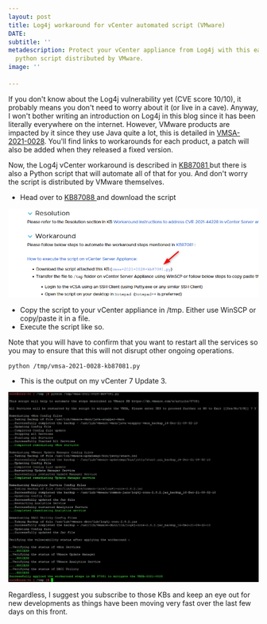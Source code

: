 ```yaml
---
layout: post
title: Log4j workaround for vCenter automated script (VMware)
DATE: 
subtitle: ''
metadescription: Protect your vCenter appliance from Log4j with this easy to apply
  python script distributed by VMware.
image: ''

---
```

If you don't know about the Log4j vulnerability yet (CVE score 10/10), it probably means you don't need to worry about it (or live in a cave). Anyway, I won't bother writing an introduction on Log4j in this blog since it has been literally everywhere on the internet. However, VMware products are impacted by it since they use Java quite a lot, this is detailed in [VMSA-2021-0028](https://www.vmware.com/security/advisories/VMSA-2021-0028.html). You'll find links to workarounds for each product, a patch will also be added when they released a fixed version.

Now, the Log4j vCenter workaround is described in [KB87081 ](https://kb.vmware.com/s/article/87081#vCenter67)but there is also a Python script that will automate all of that for you. And don't worry the script is distributed by VMware themselves.

* Head over to [KB87088 ](https://kb.vmware.com/s/article/87088)and download the script

![](/img/log4j1.png)

* Copy the script to your vCenter appliance in /tmp. Either use WinSCP or copy/paste it in a file.
* Execute the script like so.

Note that you will have to confirm that you want to restart all the services so you may to ensure that this will not disrupt other ongoing operations.

    python /tmp/vmsa-2021-0028-kb87081.py

* This is the output on my vCenter 7 Update 3.

![](/img/log4j2.png)

Regardless, I suggest you subscribe to those KBs and keep an eye out for new developments as things have been moving very fast over the last few days on this front.